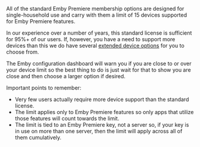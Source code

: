 All of the standard Emby Premiere membership options are designed for single-household use and carry with them a limit of 15 devices supported for Emby Premiere features.  

In our experience over a number of years, this standard license is sufficient for 95%+ of our users.  If, however, you have a need to support more devices than this we do have several [extended device options](https://emby.media/premiere-ext.html) for you to choose from.

The Emby configuration dashboard will warn you if you are close to or over your device limit so the best thing to do is just wait for that to show you are close and then choose a larger option if desired.

Important points to remember:

* Very few users actually require more device support than the standard license.
* The limit applies only to Emby Premiere features so only apps that utilize those features will count towards the limit.
* The limit is tied to an Emby Premiere key, not a server so, if your key is in use on more than one server, then the limit will apply across all of them cumulatively.